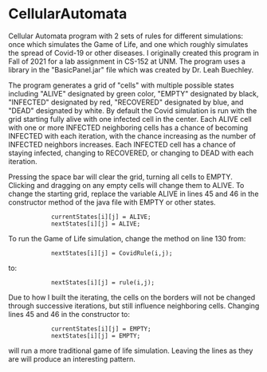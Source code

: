 # CellularAutomata
Cellular Automata program with 2 sets of rules for different simulations: once which simulates the Game of Life, and one which roughly simulates the spread of Covid-19 or other diseases. I originally created this program in Fall of 2021 for a lab assignment in CS-152 at UNM. The program uses a library in the "BasicPanel.jar" file which was created by Dr. Leah Buechley.

The program generates a grid of "cells" with multiple possible states including "ALIVE" designated by green color, "EMPTY" designated by black, "INFECTED" designated by red, "RECOVERED" designated by blue, and "DEAD" designated by white. By default the Covid simulation is run with the grid starting fully alive with one infected cell in the center. Each ALIVE cell with one or more INFECTED neighboring cells has a chance of becoming INFECTED with each iteration, with the chance increasing as the number of INFECTED neighbors increases. Each INFECTED cell has a chance of staying infected, changing to RECOVERED, or changing to DEAD with each iteration.

Pressing the space bar will clear the grid, turning all cells to EMPTY. Clicking and dragging on any empty cells will change them to ALIVE.
To change the starting grid, replace the variable ALIVE in lines 45 and 46 in the constructor method of the java file with EMPTY or other states.

                currentStates[i][j] = ALIVE;
                nextStates[i][j] = ALIVE;
                
To run the Game of Life simulation, change the method on line 130 from:

                nextStates[i][j] = CovidRule(i,j);
                
to:

                nextStates[i][j] = rule(i,j);

Due to how I built the iterating, the cells on the borders will not be changed through successive iterations, but still influence neighboring cells. Changing lines 45 and 46 in the constructor to:

                currentStates[i][j] = EMPTY;
                nextStates[i][j] = EMPTY;
                
will run a more traditional game of life simulation. Leaving the lines as they are will produce an interesting pattern.
